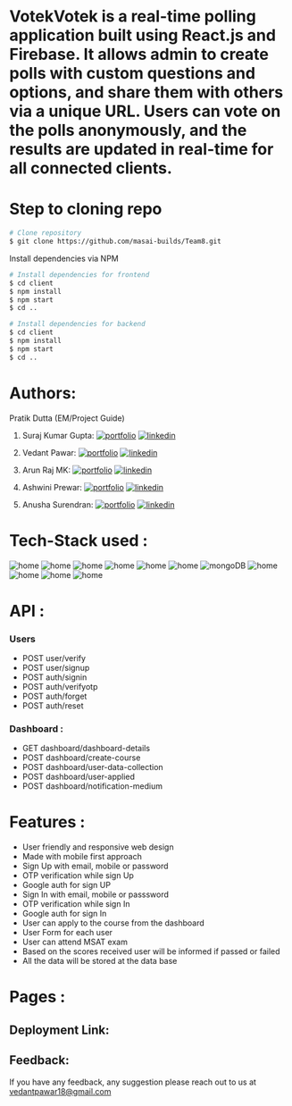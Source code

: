 # VotekVotek is a real-time polling application built using React.js and Firebase. It allows admin to create polls with custom questions and options, and share them with others via a unique URL. Users can vote on the polls anonymously, and the results are updated in real-time for all connected clients.
# Step to cloning repo

```bash
# Clone repository
$ git clone https://github.com/masai-builds/Team8.git
```
Install dependencies via NPM 

```bash
# Install dependencies for frontend
$ cd client
$ npm install
$ npm start
$ cd ..

# Install dependencies for backend
$ cd client
$ npm install
$ npm start
$ cd ..
```

# Authors: 

Pratik Dutta (EM/Project Guide)

1. Suraj Kumar Gupta:
[![portfolio](https://img.shields.io/badge/my_portfolio-000?style=for-the-badge&logo=ko-fi&logoColor=white)](https://github.com/Surajbnp)
[![linkedin](https://img.shields.io/badge/linkedin-0A66C2?style=for-the-badge&logo=linkedin&logoColor=white)](https://www.linkedin.com/in/suraj-kumar-gupta-058191222/) 

2. Vedant Pawar:
[![portfolio](https://img.shields.io/badge/my_portfolio-000?style=for-the-badge&logo=ko-fi&logoColor=white)](https://github.com/vedantpawar18)
[![linkedin](https://img.shields.io/badge/linkedin-0A66C2?style=for-the-badge&logo=linkedin&logoColor=white)](https://www.linkedin.com/in/vedant-pawar-5319791b5/) 

3. Arun Raj MK: 
[![portfolio](https://img.shields.io/badge/my_portfolio-000?style=for-the-badge&logo=ko-fi&logoColor=white)](https://github.com/rk6093720)
[![linkedin](https://img.shields.io/badge/linkedin-0A66C2?style=for-the-badge&logo=linkedin&logoColor=white)](https://www.linkedin.com/in/rohit-kumar-6b1b421a9/) 

4. Ashwini Prewar: 
[![portfolio](https://img.shields.io/badge/my_portfolio-000?style=for-the-badge&logo=ko-fi&logoColor=white)](https://github.com/Aniruddha8787)
[![linkedin](https://img.shields.io/badge/linkedin-0A66C2?style=for-the-badge&logo=linkedin&logoColor=white)](https://www.linkedin.com/in/anirudh87/) 

5. Anusha Surendran: 
[![portfolio](https://img.shields.io/badge/my_portfolio-000?style=for-the-badge&logo=ko-fi&logoColor=white)](https://github.com/mayra111)
[![linkedin](https://img.shields.io/badge/linkedin-0A66C2?style=for-the-badge&logo=linkedin&logoColor=white)](https://www.linkedin.com/in/muskan-gupta01/) 


# Tech-Stack used : 
![home](https://img.shields.io/badge/html-FF4154?style=for-the-badge&logo=Html&logoColor=white)
![home](https://img.shields.io/badge/css-F26B00?style=for-the-badge&logo=Css&logoColor=white)
![home](https://img.shields.io/badge/Express.js-000000?style=for-the-badge&logo=express&logoColor=white) 
![home](https://img.shields.io/badge/JSS-F7DF1E?style=for-the-badge&logo=JSS&logoColor=white)
![home](https://img.shields.io/badge/JWT-000000?style=for-the-badge&logo=JSON%20web%20tokens&logoColor=white)
![home](https://img.shields.io/badge/git-000000?style=for-the-badge&logo=Git&logoColor=white)
![mongoDB](https://img.shields.io/badge/MongoDB-43B02A?style=for-the-badge&logo=MongoDB&logoColor=white)
![home](https://img.shields.io/badge/npm-CB3837?style=for-the-badge&logo=npm&logoColor=white) 
![home](https://img.shields.io/badge/React-20232A?style=for-the-badge&logo=react&logoColor=61DAFB) 
![home](https://img.shields.io/badge/Redux-593D88?style=for-the-badge&logo=redux&logoColor=white)
![home](https://img.shields.io/badge/Postman-FF4154?style=for-the-badge&logo=Postman&logoColor=white)

# API :
### Users
- POST user/verify
- POST user/signup
- POST auth/signin
- POST auth/verifyotp
- POST auth/forget
- POST auth/reset

### Dashboard :
- GET dashboard/dashboard-details
- POST dashboard/create-course
- POST dashboard/user-data-collection
- POST dashboard/user-applied
- POST dashboard/notification-medium

# Features :
- User friendly and responsive web design
- Made with mobile first approach
- Sign Up with email, mobile or password
- OTP verification while sign Up
- Google auth for sign UP
- Sign In with email, mobile or passsword
- OTP verification while sign In
- Google auth for sign In
- User can apply to the course from the dashboard
- User Form for each user
- User can attend MSAT exam
- Based on the scores received user will be informed if passed or failed
- All the data will be stored at the data base

# Pages : 


## Deployment Link: 


## Feedback: 
If you have any feedback, any suggestion please reach out to us at 
vedantpawar18@gmail.com








